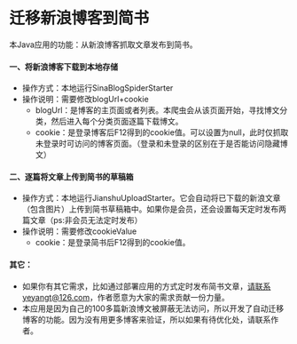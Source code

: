 # 迁移新浪博客到简书

本Java应用的功能：从新浪博客抓取文章发布到简书。

#### 一、将新浪博客下载到本地存储
  - 操作方式：本地运行SinaBlogSpiderStarter
  - 操作说明：需要修改blogUrl+cookie
    - blogUrl：是博客的主页面或者列表。本爬虫会从该页面开始，寻找博文分类，然后进入每个分类页面逐篇下载博文。
    - cookie：是登录博客后F12得到的cookie值。可以设置为null，此时仅抓取未登录时可访问的博客页面。（登录和未登录的区别在于是否能访问隐藏博文）
#### 二、逐篇将文章上传到简书的草稿箱
  - 操作方式：本地运行JianshuUploadStarter。它会自动将已下载的新浪文章（包含图片）上传到简书草稿箱中。如果你是会员，还会设置每天定时发布两篇文章（ps:非会员无法定时发布）
  - 操作说明：需要修改cookieValue
    - cookie：是登录简书后F12得到的cookie值。

#### 其它：
  - 如果你有其它需求，比如通过部署应用的方式定时发布简书文章，请联系yeyangt@126.com，作者愿意为大家的需求贡献一份力量。
  - 本应用是因为自己的100多篇新浪博文被屏蔽无法访问，所以开发了自动迁移博客的功能。因为没有用更多博客来验证，所以如果有待优化处，请联系作者。
